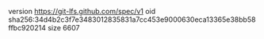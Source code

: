version https://git-lfs.github.com/spec/v1
oid sha256:34d4b2c3f7e3483012835831a7cc453e9000630eca13365e38bb58ffbc920214
size 6607
